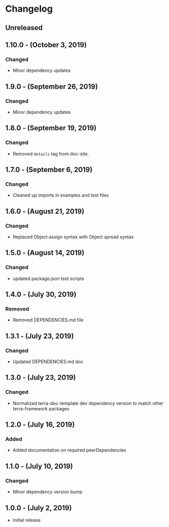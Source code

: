 Changelog
=========

Unreleased
----------

1.10.0 - (October 3, 2019)
------------------
### Changed
* Minor dependency updates

1.9.0 - (September 26, 2019)
------------------
### Changed
* Minor dependency updates

1.8.0 - (September 19, 2019)
------------------
### Changed
* Removed `details` tag from doc-site.

1.7.0 - (September 6, 2019)
------------------
### Changed
* Cleaned up imports in examples and test files

1.6.0 - (August 21, 2019)
------------------
### Changed
* Replaced Object.assign syntax with Object spread syntax

1.5.0 - (August 14, 2019)
------------------
### Changed
* updated package.json test scripts

1.4.0 - (July 30, 2019)
------------------
### Removed
* Removed DEPENDENCIES.md file

1.3.1 - (July 23, 2019)
------------------
### Changed
* Updated DEPENDENCIES.md doc

1.3.0 - (July 23, 2019)
------------------
### Changed
* Normalized terra-doc-template dev dependency version to match other terra-framework packages

1.2.0 - (July 16, 2019)
------------------
### Added
* Added documentation on required peerDependencies

1.1.0 - (July 10, 2019)
------------------
### Changed
* Minor dependency version bump

1.0.0 - (July 2, 2019)
------------------
* Initial release
